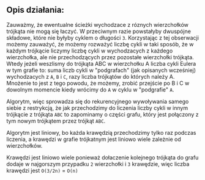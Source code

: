 ## Opis działania:

Zauważmy, że ewentualne ścieżki wychodzace z róznych wierzchołków trójkąta nie mogą się łaczyć. W przeciwnym razie powstałyby dwuspójne składowe, które nie byłyby cyklem o długości `3`. Korzystając z tej obserwacji możemy zauważyć, że możemy rozważyć liczbę cykli w taki sposób, że w każdym trójkącie liczymy liczbę cykli w wychodzacych z każdego wierzchołka, ale nie przechodzących przez pozostałe wierzchołki trójkąta. Wtedy jeżeli weszlismy do trójkąta ABC w wierzchołku A liczba cykli Eulera w tym grafie to:
suma liczb cykli w "podgrafach" (jak opisanych wcześniej) wychodzacych z `A`, `B` i `C`, razy liczba trójkątów do których należy A. Mnożenie to jest z tego powodu, że możemy, zrobić przejście po B i C w dowolnym momencie kiedy wrócimy do `A` w cyklu w "podgrafie" `A`.

Algorytm, więc sprowadza się do rekurencyjnego wywoływania samego siebie z restrykcją, że jak przechodzimy do liczenia liczby cykli w innym trójkącie z trójkąta `ABC` to zapominamy o części grafu, który jest połączony z tym nowym trójkątem przez trójkąt `ABC`.

Algorytm jest liniowy, bo każda krawędzią przechodzimy tylko raz podczas liczenia, a krawędzi w grafie trójkatnym jest liniowo wiele zależnie od wierzchołków.

Krawędzi jest liniowo wiele ponieważ dołaczenie kolejnego trójkąta do grafu dodaje w najgorszym przypadku `2` wierzchołki i `3` krawędzie, więc liczba krawędzi jest `O(3/2n)` = `O(n)`
